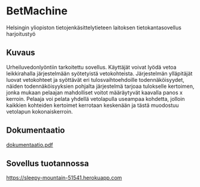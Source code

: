 # BetMachine
Helsingin yliopiston tietojenkäsittelytieteen laitoksen tietokantasovellus harjoitustyö

## Kuvaus
Urheiluvedonlyöntiin tarkoitettu sovellus. Käyttäjät voivat lyödä vetoa leikkirahalla järjestelmään syötetyistä vetokohteista. Järjestelmän ylläpitäjät luovat vetokohteet ja syöttävät eri tulosvaihtoehdoille todennäköisyydet, näiden todennäköisyyksien pohjalta järjestelmä tarjoaa tulokselle kertoimen, jonka mukaan pelaajan mahdolliset voitot määräytyvät kaavalla panos x kerroin. Pelaaja voi pelata yhdellä vetolapulla useampaa kohdetta, jolloin kaikkien kohteiden kertoimet kerrotaan keskenään ja tästä muodostuu vetolapun kokonaiskerroin.

## Dokumentaatio
[dokumentaatio.pdf](https://github.com/nikoe/BetMachine/blob/master/doc/dokumentaatio.pdf)

## Sovellus tuotannossa
https://sleepy-mountain-51541.herokuapp.com
